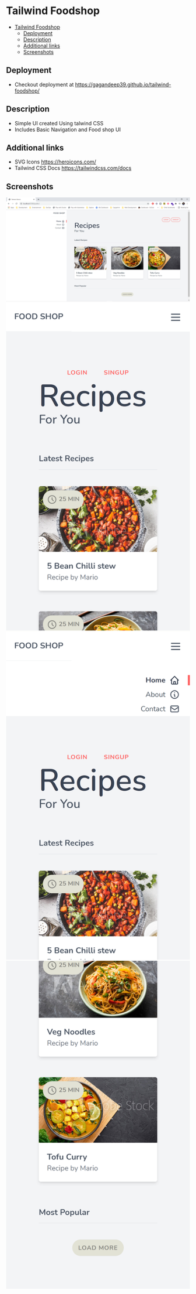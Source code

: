 # Tailwind Foodshop

- [Tailwind Foodshop](#tailwind-foodshop)
  - [Deployment](#deployment)
  - [Description](#description)
  - [Additional links](#additional-links)
  - [Screenshots](#screenshots)

## Deployment

- Checkout deployment at <https://gagandeep39.github.io/tailwind-foodshop/>

## Description

- Simple UI created Using talwind CSS
- Includes Basic Navigation and Food shop UI

## Additional links

- SVG Icons <https://heroicons.com/>
- Tailwind CSS Docs <https://tailwindcss.com/docs>

## Screenshots

![Screenshot 1](./assets/screenshot_1.png)
![Screenshot Mobile 1](./assets/screenshot_mob_1.png) ![Screenshot Mobile 2](./assets/screenshot_mob_2.png) ![Screenshot Mobile 3](./assets/screenshot_mob_3.png)
